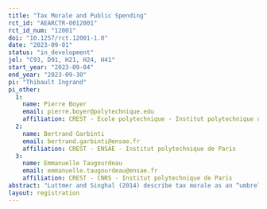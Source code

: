 ```yaml
---
title: "Tax Morale and Public Spending"
rct_id: "AEARCTR-0012001"
rct_id_num: "12001"
doi: "10.1257/rct.12001-1.0"
date: "2023-09-01"
status: "in_development"
jel: "C93, D91, H21, H24, H41"
start_year: "2023-09-04"
end_year: "2023-09-30"
pi: "Thibault Ingrand"
pi_other:
  1:
    name: Pierre Boyer
    email: pierre.boyer@polytechnique.edu
    affiliation: CREST - Ecole polytechnique - Institut polytechnique de Paris
  2:
    name: Bertrand Garbinti
    email: bertrand.garbinti@ensae.fr
    affiliation: CREST - ENSAE - Institut polytechnique de Paris
  3:
    name: Emmanuelle Taugourdeau
    email: emmanuelle.taugourdeau@ensae.fr
    affiliation: CREST - CNRS - Institut polytechnique de Paris
abstract: "Luttmer and Singhal (2014) describe tax morale as an “umbrella term capturing non-pecuniary motivations for tax compliance”. We define and measure four components of tax morale. We are interested in evaluating the causal effect of the opinion on public spending on tax morale. We will provide some information treatments to study to what extent perceptions can change after receiving new information on how public spending is controlled in France and if such information treatments will have an effect on the opinion on public spending and on tax morale."
layout: registration
---
```


